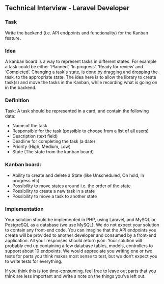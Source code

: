 ## Technical Interview - Laravel Developer

### Task

Write the backend (i.e. API endpoints and functionality) for the Kanban feature.

### Idea

A kanban board is a way to represent tasks in different states. For example a task could be either ‘Planned’, ‘In progress’, ‘Ready for review’ and ‘Completed’. Changing a task's state, is done by dragging and dropping the task, to the appropriate state. The idea here is to allow the library to create task(s) and move the tasks in the Kanban, while recording what is going on in the backend.

### Definition

Task: A task should be represented in a card, and contain the following data:

* Name of the task
* Responsible for the task (possible to choose from a list of all users)
* Description (text field)
* Deadline for completing the task (a date)
* Priority (High, Medium, Low)
* State (The state from the kanban board)

### Kanban board:

* Ability to create and delete a State (like Unscheduled, On hold, In progress etc)
* Possibility to move states around i.e. the order of the state
* Possibility to create a new task in a state
* Possibility to move a task to another state

### Implementation

Your solution should be implemented in PHP, using Laravel, and MySQL or PostgreSQL as a database (we use MySQL).
We do not expect your solution to contain any front-end code. You can imagine that the API endpoints you create will be provided to another developer and consumed by a front-end application. All your responses should return json.
Your solution will probably end up containing a few database tables, models, controllers to support about 10  endpoints.
We would appreciate you writing one or two tests for parts you think makes most sense to test, but we don’t expect you to write tests for everything.

If you think this is too time-consuming, feel free to leave out parts that you think are less important and write a note on the things you’ve left out.
